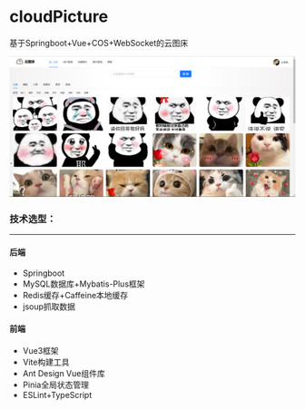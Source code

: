 # cloudPicture
基于Springboot+Vue+COS+WebSocket的云图床

![image-20250104153527510](./cloud-picture-frontend\public\6778e4eae9726.png)

### 技术选型：

<hr>

#### 后端

* Springboot
* MySQL数据库+Mybatis-Plus框架
* Redis缓存+Caffeine本地缓存
* jsoup抓取数据

#### 前端

* Vue3框架
* Vite构建工具
* Ant Design Vue组件库
* Pinia全局状态管理
* ESLint+TypeScript
